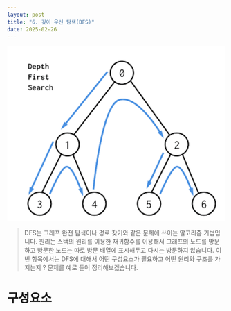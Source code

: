 ```yaml
---
layout: post
title: "6. 깊이 우선 탐색(DFS)"
date: 2025-02-26
---
```


<div style="text-align: center;">
	<img src="/사진들/알고리즘/DFS.png" alt="alt text" />
</div>

> DFS는 그래프 완전 탐색이나 경로 찾기와 같은 문제에 쓰이는 알고리즘 기법입니다. 원리는 스택의 원리를 이용한 재귀함수를 이용해서 그래프의 노드를 방문하고 방문한 노드는 따로 방문 배열에 표시해두고 다시는 방문하지 않습니다. 이번 항목에서는 DFS에 대해서 어떤 구성요소가 필요하고 어떤 원리와 구조를 가지는지 ? 문제를 예로 들어 정리해보겠습니다.

# 구성요소